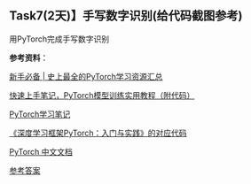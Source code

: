 ##  Task7(2天)】手写数字识别(给代码截图参考)
 
 用PyTorch完成手写数字识别


**参考资料**：

[新手必备 | 史上最全的PyTorch学习资源汇总](https://mp.weixin.qq.com/s/YO8hoZzOWy025LhPdBGpEA)

[快速上手笔记，PyTorch模型训练实用教程（附代码）](https://mp.weixin.qq.com/s/c7QEnZ0_NTY1aUaoZ4nT7g)

[PyTorch学习笔记](https://github.com/tensor-yu/PyTorch_Tutorial)

[《深度学习框架PyTorch：入门与实践》的对应代码](https://github.com/chenyuntc/pytorch-book)

[PyTorch 中文文档](http://t.cn/RoUCYdB)



[参考答案](./../参考答案)